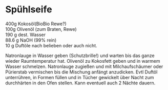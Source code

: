 Spühlseife
==========

400g Kokosöl(BioBio Rewe?)  
100g Olivenöl (zum Braten, Rewe)  
190 g dest. Wasser  
88.6 g NaOH (99% rein)    
10 g Duftöle nach belieben oder auch nicht.   

Natronlauge in Wasser geben (Schutzbrille!) und warten bis das ganze wieder Raumtemperatur hat. Olivenöl zu Kokosfett geben und in warmem Wasser schmelzen.
Natronlauge zugießen und mit Milchaufschäumer oder Pürierstab vermischen bis die Mischung anfängt anzudicken. Evtl Duftöl unterrühren, in Formen füllen und in Tücher gewickelt über Nacht zum durchhärten in den Ofen stellen. Kann eventuell auch 2 Nächte dauern.
